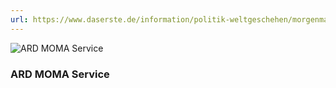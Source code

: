 ```yaml
---
url: https://www.daserste.de/information/politik-weltgeschehen/morgenmagazin/service/service-partnerschaft100.html
---
```


![ARD MOMA Service](/img/medien/ard-moma-service.png)

### ARD MOMA Service
